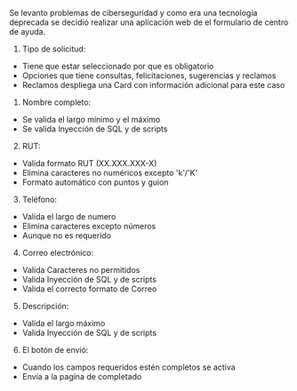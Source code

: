 Se levanto problemas de ciberseguridad y como era una tecnología deprecada se decidió realizar una aplicación web de el formulario de centro de ayuda.
1. Tipo de solicitud:
- Tiene que estar seleccionado por que es obligatorio
- Opciones que tiene consultas, felicitaciones, sugerencias y reclamos
- Reclamos despliega una Card con información adicional para este caso
1. Nombre completo:
- Se valida el largo mínimo y el máximo
- Se valida Inyección de SQL y de scripts
2. RUT:
- Valida formato RUT (XX.XXX.XXX-X)
- Elimina caracteres no numéricos excepto 'k'/'K'
- Formato automático con puntos y guion
3. Teléfono:
- Valida el largo de numero
- Elimina caracteres excepto números
- Aunque no es requerido
4. Correo electrónico:
- Valida Caracteres no permitidos
- Valida Inyección de SQL y de scripts
- Valida el correcto formato de Correo
5. Descripción:
- Valida el largo máximo
- Valida Inyección de SQL y de scripts
6. El botón de envió:
- Cuando los campos requeridos estén completos se activa
- Envía a la pagina de completado